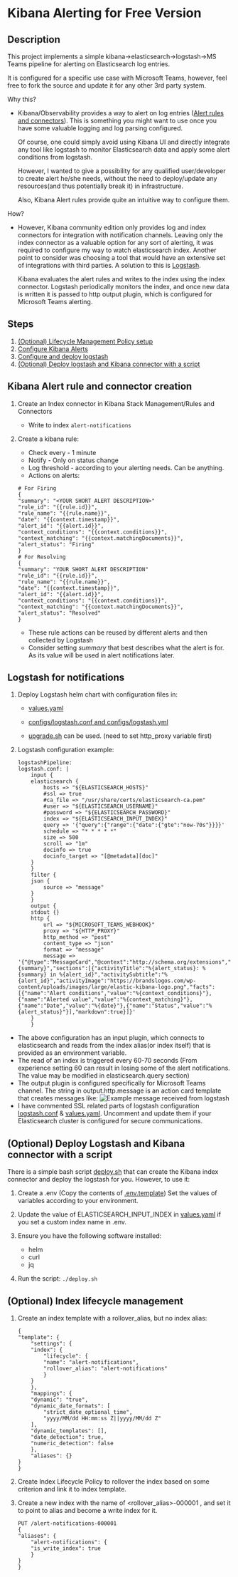 # Kibana Alerting for Free Version

## Description

This project implements a simple kibana->elasticsearch->logstash->MS Teams pipeline for alerting on Elasticsearch log entries.

It is configured for a specific use case with Microsoft Teams, however, feel free to fork the source and update it for any other 3rd party system.

Why this?

- Kibana/Observability provides a way to alert on log entries ([Alert rules and connectors](https://www.elastic.co/guide/en/kibana/current/alerting-getting-started.html)). This is something you might want to use once you have some valuable logging and log parsing configured.

  Of course, one could simply avoid using Kibana UI and directly integrate any tool like logstash to monitor Elasticsearch data and apply some alert conditions from logstash.

  However, I wanted to give a possibility for any qualified user/developer to create alert he/she needs, without the need to deploy/update any resources(and thus potentially break it) in infrastructure.

  Also, Kibana Alert rules provide quite an intuitive way to configure them.

How?

- However, Kibana community edition only provides log and index connectors for integration with notification channels. Leaving only the index connector as a valuable option for any sort of alerting, it was required to configure my way to watch elasticsearch index. Another point to consider was choosing a tool that would have an extensive set of integrations with third parties. A solution to this is [Logstash](https://www.elastic.co/guide/en/logstash/current/output-plugins.html).

  Kibana evaluates the alert rules and writes to the index using the index connector. Logstash periodically monitors the index, and once new data is written it is passed to http output plugin, which is configured for Microsoft Teams alerting.

## Steps

1. [(Optional) Lifecycle Management Policy setup](#optional-index-lifecycle-management)
2. [Configure Kibana Alerts](#kibana-alert-rule-and-connector)
3. [Configure and deploy logstash](#logstash-for-notifications)
4. [(Optional) Deploy logstash and Kibana connector with a script](#optional-deploy-logstash-and-kibana-connector-with-a-script)

## Kibana Alert rule and connector creation

1. Create an Index connector in Kibana Stack Management/Rules and Connectors

   - Write to index `alert-notifications`

2. Create a kibana rule:

   - Check every - 1 minute
   - Notify - Only on status change
   - Log threshold - according to your alerting needs. Can be anything.
   - Actions on alerts:

   ```
   # For Firing
   {
   "summary": "<YOUR SHORT ALERT DESCRIPTION>"
   "rule_id": "{{rule.id}}",
   "rule_name": "{{rule.name}}",
   "date": "{{context.timestamp}}",
   "alert_id": "{{alert.id}}",
   "context_conditions": "{{context.conditions}}",
   "context_matching": "{{context.matchingDocuments}}",
   "alert_status": "Firing"
   }
   # For Resolving
   {
   "summary": "YOUR SHORT ALERT DESCRIPTION"
   "rule_id": "{{rule.id}}",
   "rule_name": "{{rule.name}}",
   "date": "{{context.timestamp}}",
   "alert_id": "{{alert.id}}",
   "context_conditions": "{{context.conditions}}",
   "context_matching": "{{context.matchingDocuments}}",
   "alert_status": "Resolved"
   }
   ```

   - These rule actions can be reused by different alerts and then collected by Logstash
   - Consider setting _summary_ that best describes what the alert is for. As its value will be used in alert notifications later.

## Logstash for notifications

1. Deploy Logstash helm chart with configuration files in:

   - [values.yaml](./values.yaml)
   - [configs/logstash.conf and configs/logstash.yml](./configs/)

   - [upgrade.sh](./upgrade.sh) can be used. (need to set http_proxy variable first)

2. Logstash configuration example:
   ```
   logstashPipeline:
   logstash.conf: |
       input {
       elasticsearch {
           hosts => "${ELASTICSEARCH_HOSTS}"
           #ssl => true
           #ca_file => "/usr/share/certs/elasticsearch-ca.pem"
           #user => "${ELASTICSEARCH_USERNAME}"
           #password => "${ELASTICSEARCH_PASSWORD}"
           index => "${ELASTICSEARCH_INPUT_INDEX}"
           query => '{"query":{"range":{"date":{"gte":"now-70s"}}}}'
           schedule => "* * * * *"
           size => 500
           scroll => "1m"
           docinfo => true
           docinfo_target => "[@metadata][doc]"
       }
       }
       filter {
       json {
           source => "message"
       }
       }
       output {
       stdout {}
       http {
           url => "${MICROSOFT_TEAMS_WEBHOOK}"
           proxy => "${HTTP_PROXY}"
           http_method => "post"
           content_type => "json"
           format => "message"
           message => '{"@type":"MessageCard","@context":"http://schema.org/extensions","themeColor":"0076D7","summary":"%{summary}","sections":[{"activityTitle":"%{alert_status}: %{summary} in %{alert_id}","activitySubtitle":"%{alert_id}","activityImage":"https://brandslogos.com/wp-content/uploads/images/large/elastic-kibana-logo.png","facts":[{"name":"Alert conditions","value":"%{context_conditions}"},{"name":"Alerted value","value":"%{context_matching}"},{"name":"Date","value":"%{date}"},{"name":"Status","value":"%{alert_status}"}],"markdown":true}]}'
       }
       }
   ```

- The above configuration has an input plugin, which connects to elasticsearch and reads from the index alias(or index itself) that is provided as an environment variable.
- The read of an index is triggered every 60-70 seconds (From experience setting 60 can result in losing some of the alert notifications. The value may be modified in elasticsearch.query section)
- The output plugin is configured specifically for Microsoft Teams channel. The string in output.http.message is an action card template that creates messages like:
  ![Example message received from logstash](images/MicrosoftTeamsAlertNotification.jpg)
- I have commented SSL related parts of logstash configuration [logstash.conf](configs/logstash.conf) & [values.yaml](values.yaml). Uncomment and update them if your Elasticsearch cluster is configured for secure communications.

## (Optional) Deploy Logstash and Kibana connector with a script

There is a simple bash script [deploy.sh](deploy.sh) that can create the Kibana index connector and deploy the logstash for you. However, to use it:

1. Create a .env (Copy the contents of [.env.template](./.env.template))
   Set the values of variables according to your environment.
2. Update the value of ELASTICSEARCH_INPUT_INDEX in [values.yaml](values.yaml) if you set a custom index name in .env.
3. Ensure you have the following software installed:

   - helm
   - curl
   - jq

4. Run the script: `./deploy.sh`

## (Optional) Index lifecycle management

1. Create an index template with a rollover_alias, but no index alias:

   ```
   {
   "template": {
       "settings": {
       "index": {
           "lifecycle": {
           "name": "alert-notifications",
           "rollover_alias": "alert-notifications"
           }
       }
       },
       "mappings": {
       "dynamic": "true",
       "dynamic_date_formats": [
           "strict_date_optional_time",
           "yyyy/MM/dd HH:mm:ss Z||yyyy/MM/dd Z"
       ],
       "dynamic_templates": [],
       "date_detection": true,
       "numeric_detection": false
       },
       "aliases": {}
   }
   }
   ```

2. Create Index Lifecycle Policy to rollover the index based on some criterion and link it to index template.

3. Create a new index with the name of <rollover_alias>-000001 , and set it to point to alias <rollover-alias> and become a write index for it.

   ```
   PUT /alert-notifications-000001
   {
   "aliases": {
       "alert-notifications": {
       "is_write_index": true
       }
   }
   }
   ```
